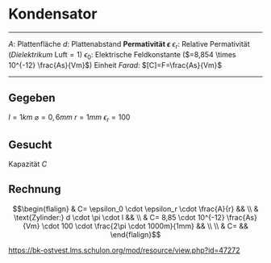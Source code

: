 # Kondensator
___
$A$: Plattenfläche
$d$: Plattenabstand
**Permativität $\epsilon$**
$\epsilon_r$: Relative Permativität (*Dielektrikum* Luft$=1$)
$\epsilon_0$: Elektrische Feldkonstante ($=8,854 \times 10^{-12} \frac{As}{Vm}$)
Einheit *Farad*: $[C]=F=\frac{As}{Vm}$
___
## Gegeben
$l=1km$
$\varnothing=0,6mm$
$r=1mm$
$\epsilon_r=100$
## Gesucht
Kapazität $C$
## Rechnung
$$\begin{flalign}
& C= \epsilon_0 \cdot \epsilon_r \cdot \frac{A}{r} &&
\\
& \text{Zylinder:} d \cdot \pi \cdot l &&
\\
& C= 8,85 \cdot 10^{-12} \frac{As}{Vm} \cdot 100 \cdot \frac{2\pi \cdot 1000m}{1mm} &&
\\ \\
& C=  &&
\end{flalign}$$


https://bk-ostvest.lms.schulon.org/mod/resource/view.php?id=47272